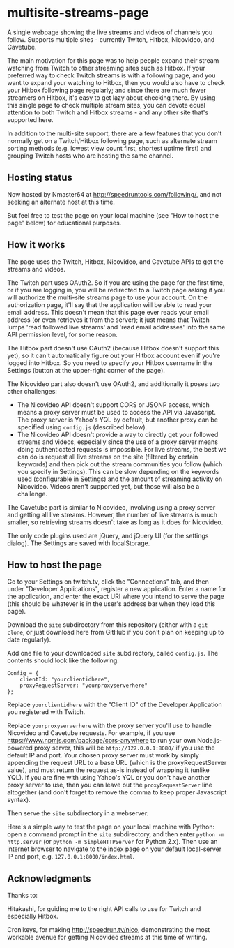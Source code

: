 multisite-streams-page
======================

A single webpage showing the live streams and videos of channels you follow. Supports multiple sites - currently Twitch, Hitbox, Nicovideo, and Cavetube.

The main motivation for this page was to help people expand their stream watching from Twitch to other streaming sites such as Hitbox. If your preferred way to check Twitch streams is with a following page, and you want to expand your watching to Hitbox, then you would also have to check your Hitbox following page regularly; and since there are much fewer streamers on Hitbox, it's easy to get lazy about checking there. By using this single page to check multiple stream sites, you can devote equal attention to both Twitch and Hitbox streams - and any other site that's supported here.

In addition to the multi-site support, there are a few features that you don't normally get on a Twitch/Hitbox following page, such as alternate stream sorting methods (e.g. lowest view count first, shortest uptime first) and grouping Twitch hosts who are hosting the same channel.


Hosting status
--------------

Now hosted by Nmaster64 at http://speedruntools.com/following/, and not seeking an alternate host at this time.

But feel free to test the page on your local machine (see "How to host the page" below) for educational purposes.


How it works
------------

The page uses the Twitch, Hitbox, Nicovideo, and Cavetube APIs to get the streams and videos.

The Twitch part uses OAuth2. So if you are using the page for the first time, or if you are logging in, you will be redirected to a Twitch page asking if you will authorize the multi-site streams page to use your account. On the authorization page, it'll say that the application will be able to read your email address. This doesn't mean that this page ever reads your email address (or even retrieves it from the server); it just means that Twitch lumps 'read followed live streams' and 'read email addresses' into the same API permission level, for some reason.

The Hitbox part doesn't use OAuth2 (because Hitbox doesn't support this yet), so it can't automatically figure out your Hitbox account even if you're logged into Hitbox. So you need to specify your Hitbox username in the Settings (button at the upper-right corner of the page).

The Nicovideo part also doesn't use OAuth2, and additionally it poses two other challenges:

* The Nicovideo API doesn't support CORS or JSONP access, which means a proxy server must be used to access the API via Javascript. The proxy server is Yahoo's YQL by default, but another proxy can be specified using `config.js` (described below).
* The Nicovideo API doesn't provide a way to directly get your followed streams and videos, especially since the use of a proxy server means doing authenticated requests is impossible. For live streams, the best we can do is request all live streams on the site (filtered by certain keywords) and then pick out the stream communities you follow (which you specify in Settings). This can be slow depending on the keywords used (configurable in Settings) and the amount of streaming activity on Nicovideo. Videos aren't supported yet, but those will also be a challenge.

The Cavetube part is similar to Nicovideo, involving using a proxy server and getting all live streams. However, the number of live streams is much smaller, so retrieving streams doesn't take as long as it does for Nicovideo.

The only code plugins used are jQuery, and jQuery UI (for the settings dialog). The Settings are saved with localStorage.


How to host the page
--------------------

Go to your Settings on twitch.tv, click the "Connections" tab, and then under "Developer Applications", register a new application. Enter a name for the application, and enter the exact URI where you intend to serve the page (this should be whatever is in the user's address bar when they load this page).

Download the `site` subdirectory from this repository (either with a `git clone`, or just download here from GitHub if you don't plan on keeping up to date regularly).

Add one file to your downloaded `site` subdirectory, called `config.js`. The contents should look like the following:

```
Config = {
    clientId: "yourclientidhere",
    proxyRequestServer: "yourproxyserverhere"
};
```
Replace `yourclientidhere` with the "Client ID" of the Developer Application you registered with Twitch.

Replace `yourproxyserverhere` with the proxy server you'll use to handle Nicovideo and Cavetube requests. For example, if you use https://www.npmjs.com/package/cors-anywhere to run your own Node.js-powered proxy server, this will be `http://127.0.0.1:8080/` if you use the default IP and port. Your chosen proxy server must work by simply appending the request URL to a base URL (which is the proxyRequestServer value), and must return the request as-is instead of wrapping it (unlike YQL). If you are fine with using Yahoo's YQL or you don't have another proxy server to use, then you can leave out the `proxyRequestServer` line altogether (and don't forget to remove the comma to keep proper Javascript syntax).

Then serve the `site` subdirectory in a webserver.

Here's a simple way to test the page on your local machine with Python: open a command prompt in the `site` subdirectory, and then enter `python -m http.server` (or `python -m SimpleHTTPServer` for Python 2.x). Then use an internet browser to navigate to the index page on your default local-server IP and port, e.g. `127.0.0.1:8000/index.html`.


Acknowledgments
----------------

Thanks to:

Hitakashi, for guiding me to the right API calls to use for Twitch and especially Hitbox.

Cronikeys, for making http://speedrun.tv/nico, demonstrating the most workable avenue for getting Nicovideo streams at this time of writing.
